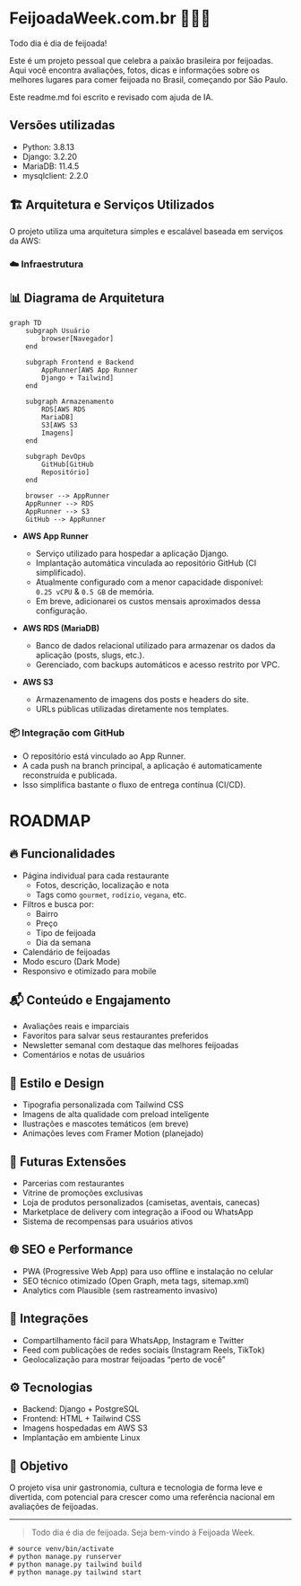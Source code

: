 # FeijoadaWeek.com.br 🫘🇧🇷

Todo dia é dia de feijoada!

Este é um projeto pessoal que celebra a paixão brasileira por feijoadas. Aqui você encontra avaliações, fotos, dicas e informações sobre os melhores lugares para comer feijoada no Brasil, começando por São Paulo.

Este readme.md foi escrito e revisado com ajuda de IA.

## Versões utilizadas

- Python: 3.8.13
- Django: 3.2.20
- MariaDB: 11.4.5
- mysqlclient: 2.2.0

## 🏗️ Arquitetura e Serviços Utilizados

O projeto utiliza uma arquitetura simples e escalável baseada em serviços da AWS:

### ☁️ Infraestrutura

## 📊 Diagrama de Arquitetura

```mermaid
graph TD
    subgraph Usuário
        browser[Navegador]
    end

    subgraph Frontend e Backend
        AppRunner[AWS App Runner
        Django + Tailwind]
    end

    subgraph Armazenamento
        RDS[AWS RDS
        MariaDB]
        S3[AWS S3
        Imagens]
    end

    subgraph DevOps
        GitHub[GitHub
        Repositório]
    end

    browser --> AppRunner
    AppRunner --> RDS
    AppRunner --> S3
    GitHub --> AppRunner
```

- **AWS App Runner**
  - Serviço utilizado para hospedar a aplicação Django.
  - Implantação automática vinculada ao repositório GitHub (CI simplificado).
  - Atualmente configurado com a menor capacidade disponível:  
    `0.25 vCPU` & `0.5 GB` de memória.
  - Em breve, adicionarei os custos mensais aproximados dessa configuração.

- **AWS RDS (MariaDB)**
  - Banco de dados relacional utilizado para armazenar os dados da aplicação (posts, slugs, etc.).
  - Gerenciado, com backups automáticos e acesso restrito por VPC.

- **AWS S3**
  - Armazenamento de imagens dos posts e headers do site.
  - URLs públicas utilizadas diretamente nos templates.

### 📦 Integração com GitHub

- O repositório está vinculado ao App Runner.
- A cada push na branch principal, a aplicação é automaticamente reconstruída e publicada.
- Isso simplifica bastante o fluxo de entrega contínua (CI/CD).


# ROADMAP

## 🔥 Funcionalidades

- Página individual para cada restaurante
  - Fotos, descrição, localização e nota
  - Tags como `gourmet`, `rodízio`, `vegana`, etc.
- Filtros e busca por:
  - Bairro
  - Preço
  - Tipo de feijoada
  - Dia da semana
- Calendário de feijoadas
- Modo escuro (Dark Mode)
- Responsivo e otimizado para mobile

## 📬 Conteúdo e Engajamento

- Avaliações reais e imparciais
- Favoritos para salvar seus restaurantes preferidos
- Newsletter semanal com destaque das melhores feijoadas
- Comentários e notas de usuários

## 🎨 Estilo e Design

- Tipografia personalizada com Tailwind CSS
- Imagens de alta qualidade com preload inteligente
- Ilustrações e mascotes temáticos (em breve)
- Animações leves com Framer Motion (planejado)

## 💼 Futuras Extensões

- Parcerias com restaurantes
- Vitrine de promoções exclusivas
- Loja de produtos personalizados (camisetas, aventais, canecas)
- Marketplace de delivery com integração a iFood ou WhatsApp
- Sistema de recompensas para usuários ativos

## 🌐 SEO e Performance

- PWA (Progressive Web App) para uso offline e instalação no celular
- SEO técnico otimizado (Open Graph, meta tags, sitemap.xml)
- Analytics com Plausible (sem rastreamento invasivo)

## 📲 Integrações

- Compartilhamento fácil para WhatsApp, Instagram e Twitter
- Feed com publicações de redes sociais (Instagram Reels, TikTok)
- Geolocalização para mostrar feijoadas “perto de você”

## ⚙️ Tecnologias

- Backend: Django + PostgreSQL
- Frontend: HTML + Tailwind CSS
- Imagens hospedadas em AWS S3
- Implantação em ambiente Linux

## 📌 Objetivo

O projeto visa unir gastronomia, cultura e tecnologia de forma leve e divertida, com potencial para crescer como uma referência nacional em avaliações de feijoadas.

---

> Todo dia é dia de feijoada. Seja bem-vindo à Feijoada Week.
```
# source venv/bin/activate
# python manage.py runserver
# python manage.py tailwind build
# python manage.py tailwind start
```